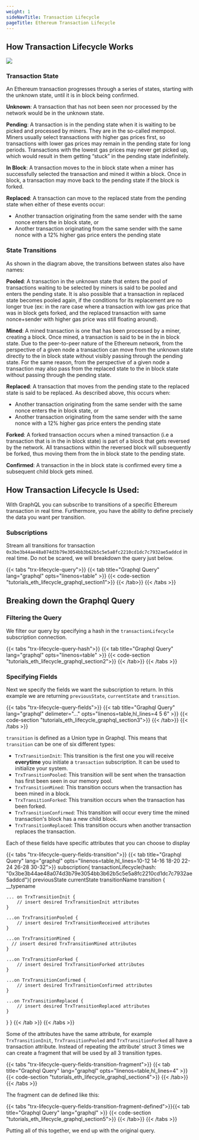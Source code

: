 ```yaml
---
weight: 1
sideNavTitle: Transaction Lifecycle
pageTitle: Ethereum Transaction Lifecycle
---
```


## How Transaction Lifecycle Works

![](/img/eth_transaction_lifecycle_02.svg)

### Transaction State

An Ethereum transaction progresses through a series of states, starting with the unknown state, until it is in block being confirmed.

**Unknown**: A transaction that has not been seen nor processed by the network would be in the unknown state.

**Pending**: A transaction is in the pending state when it is waiting to be picked and processed by miners. They are in the so-called mempool. Miners usually select transactions with higher gas prices first, so transactions with lower gas prices may remain in the pending state for long periods. Transactions with the lowest gas prices may never get picked up, which would result in them getting “stuck” in the pending state indefinitely.

**In Block**: A transaction moves to the in block state when a miner has successfully selected the transaction and mined it within a block. Once in block, a transaction may move back to the pending state if the block is forked.

**Replaced**: A transaction can move to the replaced state from the pending state when either of these events occur:

- Another transaction originating from the same sender with the same nonce enters the in block state, or
- Another transaction originating from the same sender with the same nonce with a 12% higher gas price enters the pending state

### State Transitions

As shown in the diagram above, the transitions between states also have names:

**Pooled**: A transaction in the unknown state that enters the pool of transactions waiting to be selected by miners is said to be pooled and enters the pending state. It is also possible that a transaction in replaced state becomes pooled again, if the conditions for its replacement are no longer true (ex: in the rare case where a transaction with low gas price that was in block gets forked, and the replaced transaction with same nonce+sender with higher gas price was still floating around).

**Mined**: A mined transaction is one that has been processed by a miner, creating a block. Once mined, a transaction is said to be in the in block state. Due to the peer-to-peer nature of the Ethereum network, from the perspective of a given node a transaction can move from the unknown state directly to the in block state without visibly passing through the pending state. For the same reason, from the perspective of a given node a transaction may also pass from the replaced state to the in block state without passing through the pending state.

**Replaced**: A transaction that moves from the pending state to the replaced state is said to be replaced. As described above, this occurs when:

- Another transaction originating from the same sender with the same nonce enters the in block state, or
- Another transaction originating from the same sender with the same nonce with a 12% higher gas price enters the pending state

**Forked**: A forked transaction occurs when a mined transaction (i.e a transaction that is in the in block state) is part of a block that gets reversed by the network. All transactions within the reversed block will subsequently be forked, thus moving them from the in block state to the pending state.

**Confirmed**: A transaction in the in block state is confirmed every time a subsequent child block gets mined.

## How Transaction Lifecycle Is Used:

With GraphQL you can subscribe to transitions of a specific Ethereum transaction in real time. Furthermore, you have the ability to define precisely the data you want per transition.

### Subscriptions

Stream all transitions for transaction `0x3be3b44ae48a074d3b79e3054bb3b62b5c5e5a8fc2210cd1dc7c7932ae5addcd` in real time. Do not be scared, we will breakdown the query just below.

{{< tabs "trx-lifecycle-query">}}
{{< tab title="Graphql Query" lang="graphql" opts="linenos=table" >}}
{{< code-section "tutorials_eth_lifecycle_graphql_section1">}}
{{< /tab>}}
{{< /tabs >}}

## Breaking down the Graphql Query

### Filtering the Query

We filter our query by specifying a hash in the `transactionLifecycle` subscription connection.

{{< tabs "trx-lifecycle-query-hash">}}
{{< tab title="Graphql Query" lang="graphql" opts="linenos=table" >}}
{{< code-section "tutorials_eth_lifecycle_graphql_section2">}}
{{< /tab>}}
{{< /tabs >}}

### Specifying Fields

Next we specify the fields we want the subscription to return. In this example we are returning `previousState`, `currentState` and `transition`.

{{< tabs "trx-lifecycle-query-fields">}}
{{< tab title="Graphql Query" lang="graphql" delimeter="..." opts="linenos=table,hl_lines=4 5 6" >}}
{{< code-section "tutorials_eth_lifecycle_graphql_section3">}}
{{< /tab>}}
{{< /tabs >}}

`transition` is defined as a Union type in Graphql. This means that `transition` can be one of six different types:

- `TrxTransitionInit`: This transition is the first one you will receive **everytime** you initiate a `transaction` subscription. It can be used to initialize your system.
- `TrxTransitionPooled`: This transition will be sent when the transaction has first been seen in our memory pool.
- `TrxTransitionMined`: This transition occurs when the transaction has been mined in a block.
- `TrxTransitionForked`: This transition occurs when the transaction has been forked.
- `TrxTransitionConfirmed`: This transition will occur every time the mined transaction's block has a new child block.
- `TrxTransitionReplaced`: This transition occurs when another transaction replaces the transaction.

Each of these fields have specific attributes that you can choose to display

{{< tabs "trx-lifecycle-query-fields-transition">}}
{{< tab title="Graphql Query" lang="graphql" opts="linenos=table,hl_lines=10-12 14-16 18-20 22-24 26-28 30-32">}}
subscription{
transactionLifecycle(hash: "0x3be3b44ae48a074d3b79e3054bb3b62b5c5e5a8fc2210cd1dc7c7932ae5addcd"){
previousState
currentState
transitionName
transition {
\_\_typename

    ... on TrxTransitionInit {
        // insert desired TrxTransitionInit attributes
    }

    ...on TrxTransitionPooled {
        // insert desired TrxTransitionReceived attributes
    }

    ...on TrxTransitionMined {
      // insert desired TrxTransitionMined attributes
    }

    ...on TrxTransitionForked {
        // insert desired TrxTransitionForked attributes
    }

    ...on TrxTransitionConfirmed {
        // insert desired TrxTransitionConfirmed attributes
    }

    ...on TrxTransitionReplaced {
        // insert desired TrxTransitionReplaced attributes
    }

}
}
{{< /tab >}}
{{< /tabs >}}

Some of the attributes have the same attribute, for example `TrxTransitionInit`, `TrxTransitionPooled` and `TrxTransitionForked` all have a transaction attribute. Instead of repeating the attribute' struct 3 times we can create a fragment that will be used by all 3 transition types.

{{< tabs "trx-lifecycle-query-fields-transition-fragment">}}
{{< tab title="Graphql Query" lang="graphql" opts="linenos=table,hl_lines=4" >}}
{{< code-section "tutorials_eth_lifecycle_graphql_section4">}}
{{< /tab>}}
{{< /tabs >}}

The fragment can de defined like this:

{{< tabs "trx-lifecycle-query-fields-transition-fragment-defined">}}{{< tab title="Graphql Query" lang="graphql" >}}
{{< code-section "tutorials_eth_lifecycle_graphql_section5">}}
{{< /tab>}}
{{< /tabs >}}

Putting all of this together, we end up with the original query.
